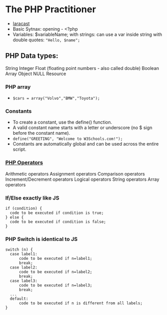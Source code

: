 # The PHP Practitioner

- [laracast](https://laracasts.com/series/php-for-beginners)
- Basic Sytnax: opening - <?php
- Variables: $variableName;
  with strings: can use a var inside string with double quotes: `"Hello, $name";`

## PHP Data types:

String
Integer
Float (floating point numbers - also called double)
Boolean
Array
Object
NULL
Resource

### PHP array
  - `$cars = array("Volvo","BMW","Toyota");`

### Constants
  - To create a constant, use the define() function.
  - A valid constant name starts with a letter or underscore (no $ sign before the constant name).
  - `define("GREETING", "Welcome to W3Schools.com!");`
  - Constants are automatically global and can be used across the entire script.

### [PHP Operators](https://www.w3schools.com/php/php_operators.asp)
  Arithmetic operators
  Assignment operators
  Comparison operators
  Increment/Decrement operators
  Logical operators
  String operators
  Array operators

  ### If/Else exactly like JS
  ```
  if (condition) {
    code to be executed if condition is true;
  } else {
    code to be executed if condition is false;
  }
  ```
### PHP Switch is identical to JS
  ```
  switch (n) {
    case label1:
        code to be executed if n=label1;
        break;
    case label2:
        code to be executed if n=label2;
        break;
    case label3:
        code to be executed if n=label3;
        break;
    ...
    default:
        code to be executed if n is different from all labels;
  }
  ```
  

